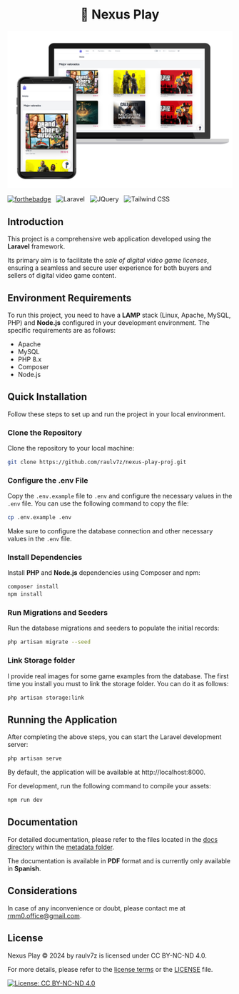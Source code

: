 <h1 align="center">
  🤖 Nexus Play
</h1>

<p align="center">
    <img src="metadata/images/preview-homepage.png" alt="Home-page preview">
</p>

[![forthebadge](https://forthebadge.com/images/badges/built-with-love.svg)](https://forthebadge.com) &nbsp;
![Laravel](https://ziadoua.github.io/m3-Markdown-Badges/badges/Laravel/laravel1.svg) &nbsp;
![JQuery](https://ziadoua.github.io/m3-Markdown-Badges/badges/jQuery/jquery1.svg) &nbsp;
![Tailwind CSS](https://ziadoua.github.io/m3-Markdown-Badges/badges/TailwindCSS/tailwindcss1.svg) &nbsp;

## Introduction

This project is a comprehensive web application developed using the **Laravel** framework.

Its primary aim is to facilitate the *sale of digital video game licenses*,
ensuring a seamless and secure user experience for both buyers and sellers of digital video game content.

## Environment Requirements

To run this project, you need to have a **LAMP** stack (Linux, Apache, MySQL, PHP) and **Node.js** configured in your development environment. The specific requirements are as follows:

- Apache
- MySQL
- PHP 8.x
- Composer
- Node.js

## Quick Installation

Follow these steps to set up and run the project in your local environment.

### Clone the Repository

Clone the repository to your local machine:

```bash
git clone https://github.com/raulv7z/nexus-play-proj.git
```

### Configure the .env File

Copy the `.env.example` file to `.env` and configure the necessary values in the `.env` file. You can use the following command to copy the file:

```bash
cp .env.example .env
```

Make sure to configure the database connection and other necessary values in the `.env` file.

### Install Dependencies

Install **PHP** and **Node.js** dependencies using Composer and npm:

```bash
composer install
npm install
```

### Run Migrations and Seeders

Run the database migrations and seeders to populate the initial records:

```bash
php artisan migrate --seed
```
### Link Storage folder

I provide real images for some game examples from the database.
The first time you install you must to link the storage folder. You can do it as follows:

```bash
php artisan storage:link
```

## Running the Application

After completing the above steps, you can start the Laravel development server:

```bash
php artisan serve
```

By default, the application will be available at http://localhost:8000.

For development, run the following command to compile your assets:

```bash
npm run dev
```
## Documentation

For detailed documentation, please refer to the files located in the [docs directory](metadata/docs/) within the [metadata folder](metadata).

The documentation is available in **PDF** format and is currently only available in **Spanish**.

## Considerations

In case of any inconvenience or doubt, please contact me at [rmm0.office@gmail.com](mailto:rmm0.office@gmail.com).

## License
Nexus Play © 2024 by raulv7z is licensed under CC BY-NC-ND 4.0.

For more details, please refer to the [license terms](http://creativecommons.org/licenses/by-nc-nd/4.0/) or the [LICENSE](https://github.com/raulv7z/nexus-play/blob/main/LICENSE) file.

[![License: CC BY-NC-ND 4.0](https://img.shields.io/badge/License-CC_BY--NC_ND_4.0-lightgrey.svg)](https://creativecommons.org/licenses/by-nc-nd/4.0/)